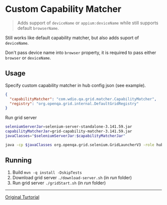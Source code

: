 # Custom Capability Matcher

> Adds support of `deviceName` or `appium:deviceName` while still supports default `browserName`.

Still works like default capability matcher, but also adds suport of `deviceName`.

Don't pass device name into `browser` property, it is required to pass either `browser` or `deviceName`.

## Usage

Specify custom capability matcher in hub config json (see example).
```json
{
  "capabilityMatcher": "com.wdio.qa.grid.matcher.CapabilityMatcher",
  "registry": "org.openqa.grid.internal.DefaultGridRegistry"
}
```

Run grid server

```sh
seleniumServerJar=selenium-server-standalone-3.141.59.jar
capabilityMatcherJar=grid-capability-matcher-3.141.59.jar
javaClasses="$seleniumServerJar:$capabilityMatcherJar"

java -cp $javaClasses org.openqa.grid.selenium.GridLauncherV3 -role hub -hubConfig hubconfig.json
```

## Running

1. Build `mvn -q install -DskipTests` 
2. Download grid server `./download-server.sh` (in *run* folder)
3. Run grid server `./gridStart.sh` (in *run* folder)

---

[Original Turtorial](https://rationaleemotions.wordpress.com/2014/01/19/working-with-a-custom-capability-matcher-in-the-grid/)
